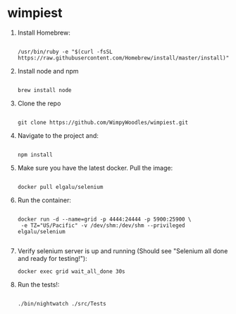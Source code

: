# wimpiest

1) Install Homebrew: 

    ```

    /usr/bin/ruby -e "$(curl -fsSL https://raw.githubusercontent.com/Homebrew/install/master/install)"

    ```


2) Install node and npm

    ```

    brew install node

    ```


3) Clone the repo

    ```

    git clone https://github.com/WimpyWoodles/wimpiest.git

    ```


4) Navigate to the project and:

    ```
    
    npm install
    
    ```


5) Make sure you have the latest docker. Pull the image:

    ```
    
    docker pull elgalu/selenium
    
    ```


6) Run the container: 

    ```
    
    docker run -d --name=grid -p 4444:24444 -p 5900:25900 \
     -e TZ="US/Pacific" -v /dev/shm:/dev/shm --privileged elgalu/selenium
     
    ```


7) Verify selenium server is up and running (Should see "Selenium all done and ready for testing!"):

    ```
    docker exec grid wait_all_done 30s
    ```


8) Run the tests!:

    ```
    
    ./bin/nightwatch ./src/Tests
    
    ```